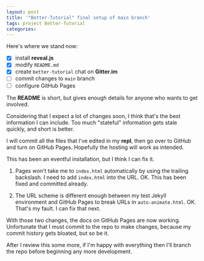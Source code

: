 ```yaml
---
layout: post
title: '"Better-Tutorial" final setup of main branch'
tags: project Better-Tutorial
categories: 
---
```


Here's where we stand now:

* [x] install **reveal.js**
* [x] modify `README.md`
* [x] create `better-tutorial` chat on **Gitter.im**
* [ ] commit changes to `main` branch
* [ ] configure GitHub Pages

The **README** is short, but gives enough details for anyone who wants to get involved.

Considering that I expect a lot of changes soon, I think that's the best information I can include.  Too much "stateful" information gets stale quickly, and short is better.

I will commit all the files that I've edited in my **repl**, then go over to GitHub and turn on GitHub Pages.  Hopefully the hosting will work as intended.

This has been an eventful installation, but I think I can fix it.

1. Pages won't take me to `index.html` automatically by using the trailing backslash.  I need to add `index.html` into the URL.  OK.  This has been fixed and committed already.

2. The URL scheme is different enough between my test Jekyll environment and GitHub Pages to break URLs in `auto-animate.html`.  OK.  That's my fault.  I can fix that next.

With those two changes, the docs on GitHub Pages are now working.  Unfortunate that I must commit to the repo to make changes, because my commit history gets bloated, but so be it.

After I review this some more, if I'm happy with everything then I'll branch the repo before beginning any more development.